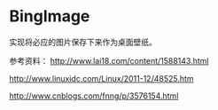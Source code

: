 # BingImage
实现将必应的图片保存下来作为桌面壁纸。

参考资料：
http://www.lai18.com/content/1588143.html

http://www.linuxidc.com/Linux/2011-12/48525.htm

http://www.cnblogs.com/fnng/p/3576154.html
